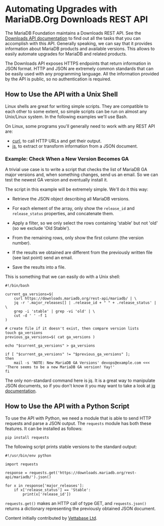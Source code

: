 
# Automating Upgrades with MariaDB.Org Downloads REST API

The MariaDB Foundation maintains a Downloads REST API. See the [Downloads API documentation](https://mariadb.org/downloads-rest-api/) to find out all the tasks that you can accomplish with this API. Generally speaking, we can say that it provides information about MariaDB products and available versions. This allows to easily automate upgrades for MariaDB and related products.


The Downloads API exposes HTTPS endpoints that return information in JSON format. HTTP and JSON are extremely common standards that can be easily used with any programming language. All the information provided by the API is public, so no authentication is required.


## How to Use the API with a Unix Shell


Linux shells are great for writing simple scripts. They are compatible to each other to some extent, so simple scripts can be run on almost any Unix/Linux system. In the following examples we'll use Bash.


On Linux, some programs you'll generally need to work with any REST API are:


* [curl](https://curl.se/), to call HTTP URLs and get their output.
* [js](https://stedolan.github.io/jq/), to extract or transform information from a JSON document.


### Example: Check When a New Version Becomes GA


A trivial use case is to write a script that checks the list of MariaDB GA major versions and, when something changes, send us an email. So we can test the newest GA version and eventually install it.


The script in this example will be extremely simple. We'll do it this way:


* Retrieve the JSON object describing all MariaDB versions.
* For each element of the array, only show the `release_id` and `release_status` properties, and concatenate them.
* Apply a filter, so we only select the rows containing 'stable' but not 'old' (so we exclude 'Old Stable').
* From the remaining rows, only show the first column (the version number).


* If the results we obtained are different from the previously written file (see last point) send an email.
* Save the results into a file.


This is something that we can easily do with a Unix shell:


```
#!/bin/bash

current_ga_versions=$(
    curl https://downloads.mariadb.org/rest-api/mariadb/ | \
    jq -r '.major_releases[] | .release_id + " " + .release_status' | \
    grep -i 'stable' | grep -vi 'old' | \
    cut -d ' ' -f 1
)

# create file if it doesn't exist, then compare version lists
touch ga_versions
previous_ga_versions=$( cat ga_versions )

echo "$current_ga_versions" > ga_versions

if [ "$current_ga_versions" != "$previous_ga_versions" ];
then
    mail -s 'NOTE: New MariaDB GA Versions' devops@example.com <<< 'There seems to be a new MariaDB GA version! Yay!'
fi
```

The only non-standard command here is jq. It is a great way to manipulate JSON documents, so if you don't know it you may want to take a look at [jq documentation](https://stedolan.github.io/jq/manual/).


## How to Use the API with a Python Script


To use the API with Python, we need a module that is able to send HTTP requests and parse a JSON output. The `requests` module has both these features. It can be installed as follows:


```
pip install requests
```

The following script prints stable versions to the standard output:


```
#!/usr/bin/env python

import requests

response = requests.get('https://downloads.mariadb.org/rest-api/mariadb/').json()

for x in response['major_releases']:
    if x['release_status'] == 'Stable':
        print(x['release_id'])
```

`requests.get()` makes an HTTP call of type GET, and `requests.json()` returns a dictionary representing the previously obtained JSON document.



Content initially contributed by [Vettabase Ltd](https://vettabase.com/).

